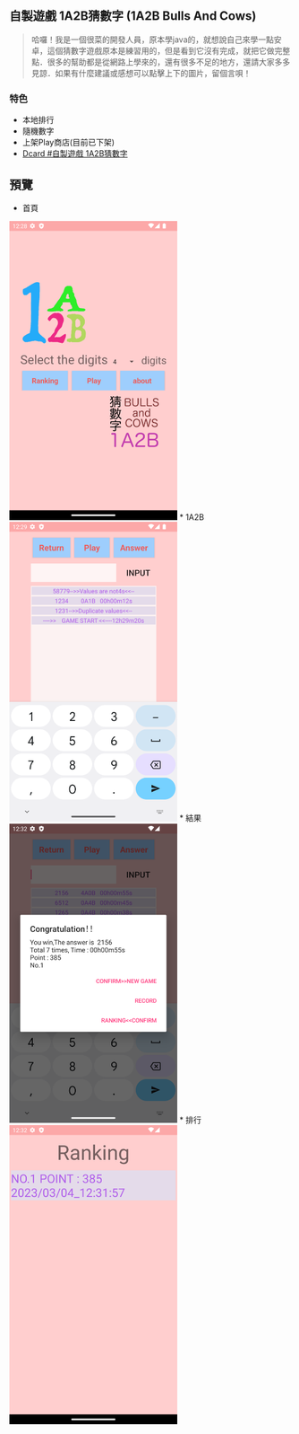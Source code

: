 ## 自製遊戲 1A2B猜數字 (1A2B Bulls And Cows)
>哈囉！我是一個很菜的開發人員，原本學java的，就想說自己來學一點安卓，這個猜數字遊戲原本是練習用的，但是看到它沒有完成，就把它做完整點．很多的幫助都是從網路上學來的，還有很多不足的地方，還請大家多多見諒．如果有什麼建議或感想可以點擊上下的圖片，留個言唄！
### 特色
* 本地排行
* 隨機數字
* 上架Play商店(目前已下架)
* [Dcard #自製遊戲 1A2B猜數字](https://www.dcard.tw/f/game/p/227138031?cid=A6DE2638-F8DF-4A69-9ED2-36499ECED0A2)

## 預覽
* 首頁
<img src="./preview/home.png" width="300"/>
* 1A2B
<img src="./preview/game.png" width="300"/>
* 結果
<img src="./preview/result.png" width="300"/>
* 排行
<img src="./preview/rank.png" width="300"/>